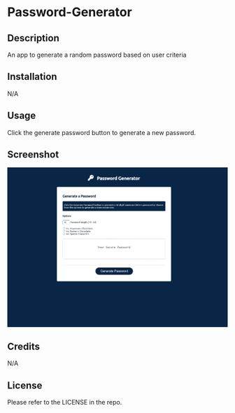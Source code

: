 # Password-Generator

## Description

An app to generate a random password based on user criteria


## Installation

N/A

## Usage

Click the generate password button to generate a new password.

## Screenshot

![alt screenshot](./images/screenshot.jpeg)

## Credits

N/A

## License

Please refer to the LICENSE in the repo.